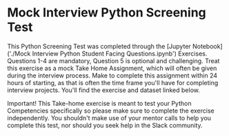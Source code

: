 # Mock Interview Python Screening Test

This Python Screening Test was completed through the [Jupyter Notebook]('./Mock Interview Python Student Facing Questions.ipynb') Exercises. Questions 1-4 are mandatory, Question 5 is optional and challenging. Treat this exercise as a mock Take Home Assignment, which will often be given during the interview process. Make to complete this assignment within 24 hours of starting, as that is often the time frame you'll have for completing interview projects. You'll find the exercise and dataset linked below.

Important!
This Take-home exercise is meant to test your Python Competencies specifically so please make sure to complete the exercise independently. You shouldn't make use of your mentor calls to help you complete this test, nor should you seek help in the Slack community. 
